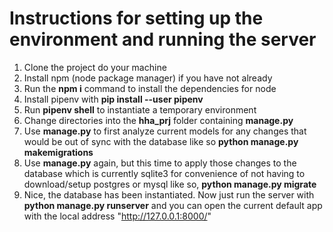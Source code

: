 ﻿# Instructions for setting up the environment and running the server
1. Clone the project do your machine
2. Install npm (node package manager) if you have not already
3. Run the **npm i** command to install the dependencies for node
4. Install pipenv with **pip install --user pipenv** 
5. Run **pipenv shell** to instantiate a temporary environment
6. Change directories into the **hha_prj** folder containing **manage.py**
7. Use **manage.py** to first analyze current models for any changes that would be out of sync with the database like so **python manage.py makemigrations**
8. Use **manage.py** again, but this time to apply those changes to the database which is currently sqlite3 for convenience of not having to download/setup postgres or mysql like so, **python manage.py migrate**
9. Nice, the database has been instantiated. Now just run the server with **python manage.py runserver** and you can open the current default app with the local address "http://127.0.0.1:8000/"




